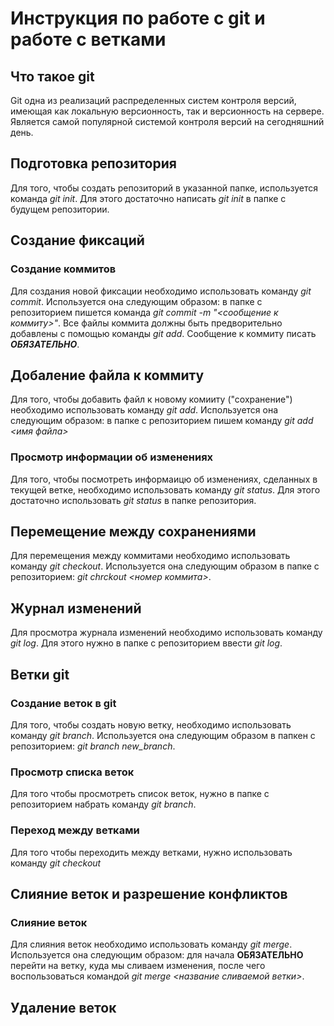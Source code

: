 # Инструкция по работе с git и работе с ветками

## Что такое git
Git одна из реализаций распределенных систем контроля версий, имеющая как локальную версионность, так и версионность на сервере. Является самой популярной системой контроля версий на сегодняшний день.


## Подготовка репозитория
Для того, чтобы создать репозиторий в указанной папке, используется команда *git init*. Для этого достаточно написать *git init* в папке с будущем репозитории.

## Создание фиксаций

### Создание коммитов

Для создания новой фиксации необходимо использовать команду *git commit*. Используется она следующим образом: в папке с репозиторием пишется команда *git commit -m "<сообщение к коммиту>"*. Все файлы коммита должны быть предворительно добавлены с помощью команды *git add*. Сообщение к коммиту писать ***ОБЯЗАТЕЛЬНО***.

## Добаление файла к коммиту

Для того, чтобы добавить файл к новому комииту ("сохранение") необходимо использовать команду *git add*. Используется она следующим образом: в папке с репозиторием пишем команду *git add <имя файла>*

### Просмотр информации об изменениях
Для того, чтобы посмотреть информаицю об изменениях, сделанных в текущей ветке, необходимо использовать команду *git status*. Для этого достаточно использовать *git status* в папке репозитория.

## Перемещение между сохранениями

Для перемещения между коммитами необходимо использовать команду *git checkout*. Используется она следующим образом в папке с репозиторием: *git chrckout <номер коммита>*.

## Журнал изменений

Для просмотра журнала изменений необходимо использовать команду *git log*. Для этого нужно в папке с репозиторием ввести *git log*.

## Ветки git
### Создание веток в git
Для того, чтобы создать новую ветку, необходимо использовать команду *git branch*. Используется она следующим образом в папкен с репозиторием: *git branch new_branch*.
### Просмотр списка веток
Для того чтобы просмотреть список веток, нужно в папке с репозиторием набрать команду *git branch*.
### Переход между ветками
Для того чтобы переходить между ветками, нужно использовать команду *git checkout*

## Слияние веток и разрешение конфликтов
### Слияние веток
Для слияния веток необходимо использовать команду *git merge*. Используется она следующим образом: для начала **ОБЯЗАТЕЛЬНО** перейти на ветку, куда мы сливаем изменения, после чего воспользоваться командой *git merge <название сливаемой ветки>*.

## Удаление веток
